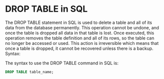 # DROP TABLE in SQL
The DROP TABLE statement in SQL is used to delete a table and all of its data from the database permanently.
This operation cannot be undone, and once the table is dropped all data in that table is lost.
Once executed, this operation removes the table definition and all of its rows, so the table can no longer be accessed or used.
This action is irreversible which means that once a table is dropped, it cannot be recovered unless there is a backup.
Syntax:

The syntax to use the DROP TABLE command in SQL is:

```sql
DROP TABLE table_name;